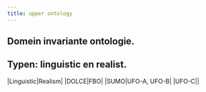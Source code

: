 ```yaml
---
title: upper ontology
---
```


## Domein invariante ontologie.
## Typen: linguistic en realist.
|Linguistic|Realism|
|DOLCE|FBO|
|SUMO|UFO-A, UFO-B|
|UFO-C||
##
##
